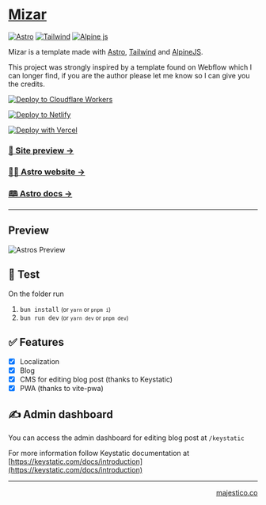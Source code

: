 # [Mizar](https://https://university-submission-website.vrly.workers.dev/)

<a href="https://astro.build/">![Astro](.github/images/astro-icon.png)</a>
<a href="https://tailwindcss.com/">![Tailwind](.github/images/tailwind-icon.png)</a>
<a href="https://alpinejs.dev/">![Alpine js](.github/images/alpine-icon.png)</a>

Mizar is a template made with [Astro](https://astro.build), [Tailwind](https://tailwindcss.com/) and [AlpineJS](https://alpinejs.dev/).

This project was strongly inspired by a template found on Webflow which I can longer find, if you are the author please let me know so I can give you the credits.

[![Deploy to Cloudflare Workers](https://deploy.workers.cloudflare.com/button)](https://deploy.workers.cloudflare.com/?url=https://github.com/majesticooss/mizar)

[![Deploy to Netlify](https://www.netlify.com/img/deploy/button.svg)](https://app.netlify.com/start/deploy?repository=https://github.com/majesticooss/mizar)

[![Deploy with Vercel](https://vercel.com/button)](https://vercel.com/new/clone?repository-url=https://github.com/majesticooss/mizar)

### [🧪 Site preview →](https://university-submission-website.vrly.workers.dev/)

### [🧑‍🚀 Astro website →](https://astro.build/)

### [🕮 Astro docs →](https://docs.astro.build/en/getting-started/)

---

## Preview

![Astros Preview](.github/images/screenshot.png)

## 🧪 Test

On the folder run

1. `bun install` <small>(or `yarn` or `pnpm i`)</small>
2. `bun run dev` <small>(or `yarn dev` or `pnpm dev`)</small>

## ✅ Features

- [x] Localization
- [x] Blog
- [x] CMS for editing blog post (thanks to Keystatic)
- [x] PWA (thanks to vite-pwa)

## ✍️ Admin dashboard

You can access the admin dashboard for editing blog post at `/keystatic`

For more information follow Keystatic documentation at [https://keystatic.com/docs/introduction](https://keystatic.com/docs/introduction)

---

<p align="right"><a href="https://majestico.co" target="_blank">majestico.co</p>
